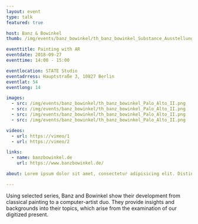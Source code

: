 ```yaml
---
layout: event
type: talk
featured: true

host: Banz & Bowinkel
thumb: /img/events/banz_bowinkel/th_banz_bowinkel_Substance_Ausstellungsansicht_03.png

eventtitle: Painting with AR
eventdate: 2018-09-27
eventtime: 14:00 - 15:00

eventlocation: STATE Studio
eventadrress: Hauptstraße 3, 10827 Berlin
eventlat: 54
eventlong: 14

images:
  - src: /img/events/banz_bowinkel/th_banz_bowinkel_Palo_Alto_II.png
  - src: /img/events/banz_bowinkel/th_banz_bowinkel_Palo_Alto_II.png
  - src: /img/events/banz_bowinkel/th_banz_bowinkel_Palo_Alto_II.png
  - src: /img/events/banz_bowinkel/th_banz_bowinkel_Palo_Alto_II.png

videos:
  - url: https://vimeo/1
  - url: https://vimeo/2

links: 
  - name: banzbowinkel.de
    url: https://www.banzbowinkel.de/

about: Lorem ipsum dolor sit amet, consectetur adipisicing elit. Distinctio quos commodi consequuntur eos, fugiat maiores deleniti laudantium similique, consequatur, vero porro officia pariatur provident. Neque debitis minima ipsum tenetur mollitia.

---
```


Using selected series, Banz and Bowinkel show their development from classical painting to a computer-artist duo. They provide insights and backgrounds into their topics, which arise from the examination of our digitized present.
